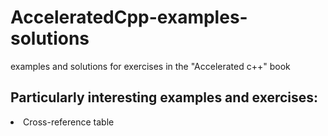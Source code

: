 # AcceleratedCpp-examples-solutions
examples and solutions for exercises in the "Accelerated c++" book 
<h2> Particularly interesting examples and exercises: </h2>
<li> Cross-reference table </li>
